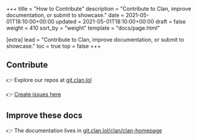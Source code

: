 +++
title = "How to Contribute"
description = "Contribute to Clan, improve documentation, or submit to showcase."
date = 2021-05-01T18:10:00+00:00
updated = 2021-05-01T18:10:00+00:00
draft = false
weight = 410
sort_by = "weight"
template = "docs/page.html"

[extra]
lead = "Contribute to Clan, improve documentation, or submit to showcase."
toc = true
top = false
+++

## Contribute

👉 Explore our repos at [git.clan.lol](https://git.clan.lol/explore/repos)

👉 [Create issues here](https://git.clan.lol/issues)


## Improve these docs

👉 The documentation lives in [git.clan.lol/clan/clan-homepage](https://git.clan.lol/clan/clan-homepage/src/branch/main/content/docs)
